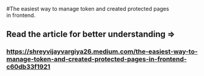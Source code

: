 #The easiest way to manage token and created protected pages in frontend.

## Read the article for better understanding =>
### https://shreyvijayvargiya26.medium.com/the-easiest-way-to-manage-token-and-created-protected-pages-in-frontend-c60db33f1921